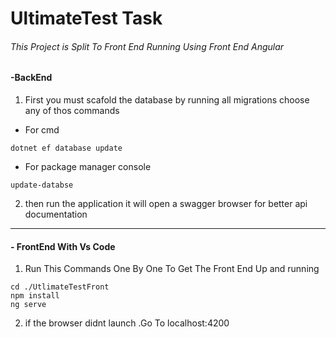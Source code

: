 # UltimateTest Task
###### This Project is Split To Front End Running Using Front End Angular
#### -BackEnd
1. First you must scafold the database by running all migrations choose any of thos commands 
- For cmd 
```conole
dotnet ef database update
```
- For package manager console
```conole
update-databse
```
2. then run the application it will open a swagger browser for better api documentation 
----------------------------------------
#### - FrontEnd With Vs Code 
1. Run This Commands One By One To Get The Front End Up and running
```console
cd ./UtlimateTestFront
npm install
ng serve
```
2. if the browser didnt launch .Go To localhost:4200

